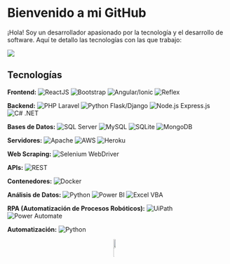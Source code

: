 # Bienvenido a mi GitHub

¡Hola! Soy un desarrollador apasionado por la tecnología y el desarrollo de software. Aquí te detallo las tecnologías con las que trabajo:

<!--horizontal divider(gradiant)-->
<img src="https://user-images.githubusercontent.com/73097560/115834477-dbab4500-a447-11eb-908a-139a6edaec5c.gif">

## Tecnologías

**Frontend:** <img src="https://img.shields.io/badge/React-61DAFB?style=flat-square&logo=react&logoColor=white" alt="ReactJS"> <img src="https://img.shields.io/badge/Bootstrap-563D7C?style=flat-square&logo=bootstrap&logoColor=white" alt="Bootstrap"> <img src="https://img.shields.io/badge/Angular-DD0031?style=flat-square&logo=angular&logoColor=white" alt="Angular/Ionic"> <img src="https://img.shields.io/badge/Reflex-000000?style=flat-square&logo=reflex&logoColor=white" alt="Reflex">

**Backend:** <img src="https://img.shields.io/badge/Laravel-FF2D20?style=flat-square&logo=laravel&logoColor=white" alt="PHP Laravel"> <img src="https://img.shields.io/badge/Python-3776AB?style=flat-square&logo=python&logoColor=white" alt="Python Flask/Django"> <img src="https://img.shields.io/badge/Node.js-339933?style=flat-square&logo=node.js&logoColor=white" alt="Node.js Express.js"> <img src="https://img.shields.io/badge/.NET-512BD4?style=flat-square&logo=.net&logoColor=white" alt="C# .NET">

**Bases de Datos:** <img src="https://img.shields.io/badge/SQL_Server-CC2927?style=flat-square&logo=microsoft-sql-server&logoColor=white" alt="SQL Server"> <img src="https://img.shields.io/badge/MySQL-4479A1?style=flat-square&logo=mysql&logoColor=white" alt="MySQL"> <img src="https://img.shields.io/badge/SQLite-003B57?style=flat-square&logo=sqlite&logoColor=white" alt="SQLite"> <img src="https://img.shields.io/badge/MongoDB-47A248?style=flat-square&logo=mongodb&logoColor=white" alt="MongoDB">

**Servidores:** <img src="https://img.shields.io/badge/Apache-D22128?style=flat-square&logo=apache&logoColor=white" alt="Apache"> <img src="https://img.shields.io/badge/AWS-232F3E?style=flat-square&logo=amazon-aws&logoColor=white" alt="AWS"> <img src="https://img.shields.io/badge/Heroku-430098?style=flat-square&logo=heroku&logoColor=white" alt="Heroku">

**Web Scraping:** <img src="https://img.shields.io/badge/Selenium-43B02A?style=flat-square&logo=selenium&logoColor=white" alt="Selenium WebDriver">

**APIs:** <img src="https://img.shields.io/badge/REST-02569B?style=flat-square&logo=rest&logoColor=white" alt="REST">

**Contenedores:** <img src="https://img.shields.io/badge/Docker-2496ED?style=flat-square&logo=docker&logoColor=white" alt="Docker">

**Análisis de Datos:** <img src="https://img.shields.io/badge/Python-3776AB?style=flat-square&logo=python&logoColor=white" alt="Python"> <img src="https://img.shields.io/badge/Power_BI-F2C811?style=flat-square&logo=power-bi&logoColor=white" alt="Power BI"> <img src="https://img.shields.io/badge/Excel_VBA-217346?style=flat-square&logo=microsoft-excel&logoColor=white" alt="Excel VBA">

**RPA (Automatización de Procesos Robóticos):** <img src="https://img.shields.io/badge/UiPath-0066FF?style=flat-square&logo=uipath&logoColor=white" alt="UiPath"> <img src="https://img.shields.io/badge/Power_Automate-0066FF?style=flat-square&logo=power-automate&logoColor=white" alt="Power Automate">

**Automatización:** <img src="https://img.shields.io/badge/Python-3776AB?style=flat-square&logo=python&logoColor=white" alt="Python">


<!-- STATS Y LENGUAJES MAS USADOS -->
<div style="display:grid;align-items:center;justify-content:center">
  <img style="height:100%;width:49%;max-width: 100%" src="https://github-readme-stats.vercel.app/api?username=pheasanty&theme=gotham&count_private=true&show_icons=true&include_all_commits=true"/>
  <img style="height:100%;width:49%;max-width: 10%" src="https://github-readme-stats.vercel.app/api/top-langs/?username=pheasanty&layout=compact&theme=gotham&langs_count=8"/>
</div>
